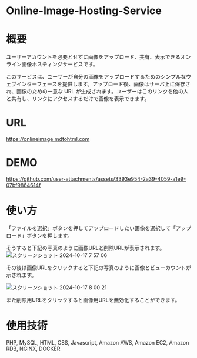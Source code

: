 # Online-Image-Hosting-Service

# 概要

ユーザーアカウントを必要とせずに画像をアップロード、共有、表示できるオンライン画像ホスティングサービスです。

このサービスは、ユーザーが自分の画像をアップロードするためのシンプルなウェブインターフェースを提供します。アップロード後、画像はサーバ上に保存され、画像のための一意な URL が生成されます。ユーザーはこのリンクを他の人と共有し、リンクにアクセスするだけで画像を表示できます。

# URL

https://onlineimage.mdtohtml.com

# DEMO

https://github.com/user-attachments/assets/3393e954-2a39-4059-a1e9-07bf9864614f


# 使い方

「ファイルを選択」ボタンを押してアップロードしたい画像を選択して「アップロード」ボタンを押します。

そうすると下記の写真のように画像URLと削除URLが表示されます。
![スクリーンショット 2024-10-17 7 57 06](https://github.com/user-attachments/assets/743c0f71-8e2f-485d-aadf-5c8b524de783)

その後は画像URLをクリックすると下記の写真のように画像とビューカウントが示されます。

![スクリーンショット 2024-10-17 8 00 21](https://github.com/user-attachments/assets/b21df8c6-7e67-4b1f-af23-b7732fa0003e)

また削除用URLをクリックすると画像用URLを無効化することができます。

# 使用技術

PHP, MySQL, HTML, CSS, Javascript, Amazon AWS, Amazon EC2, Amazon RDB, NGINX, DOCKER


